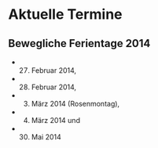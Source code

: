 
# Aktuelle Termine

<!--
## Anmeldetermine 2014 der neuen Schüler/innen der 5. Klassen:

- 5.März 2014 zwischen 10 - 13 Uhr und 16 - 19 Uhr
- 6.März 2014 zwischen 10 - 13 Uhr und 16 - 19 Uhr
- 7.März 2014 zwischen 10 - 13 Uhr
-->

## Bewegliche Ferientage 2014  

- 27. Februar 2014, 
- 28. Februar 2014, 
- 03. März 2014 (Rosenmontag), 
- 04. März 2014 und 
- 30. Mai 2014
